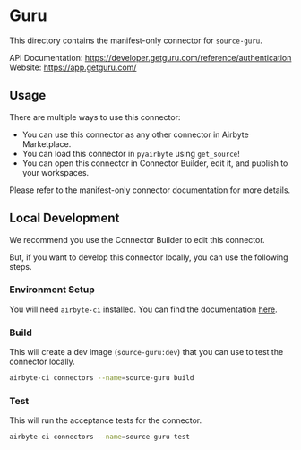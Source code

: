 # Guru
This directory contains the manifest-only connector for `source-guru`.

API Documentation: https://developer.getguru.com/reference/authentication
Website: https://app.getguru.com/

## Usage
There are multiple ways to use this connector:
- You can use this connector as any other connector in Airbyte Marketplace.
- You can load this connector in `pyairbyte` using `get_source`!
- You can open this connector in Connector Builder, edit it, and publish to your workspaces.

Please refer to the manifest-only connector documentation for more details.

## Local Development
We recommend you use the Connector Builder to edit this connector.

But, if you want to develop this connector locally, you can use the following steps.

### Environment Setup
You will need `airbyte-ci` installed. You can find the documentation [here](airbyte-ci).

### Build
This will create a dev image (`source-guru:dev`) that you can use to test the connector locally.
```bash
airbyte-ci connectors --name=source-guru build
```

### Test
This will run the acceptance tests for the connector.
```bash
airbyte-ci connectors --name=source-guru test
```

